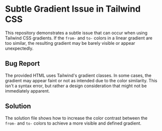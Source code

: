 # Subtle Gradient Issue in Tailwind CSS

This repository demonstrates a subtle issue that can occur when using Tailwind CSS gradients. If the `from-` and `to-` colors in a linear gradient are too similar, the resulting gradient may be barely visible or appear unexpectedly.

## Bug Report
The provided HTML uses Tailwind's gradient classes.  In some cases, the gradient may appear faint or not as intended due to the color similarity.  This isn't a syntax error, but rather a design consideration that might not be immediately apparent.

## Solution
The solution file shows how to increase the color contrast between the `from-` and `to-` colors to achieve a more visible and defined gradient.
